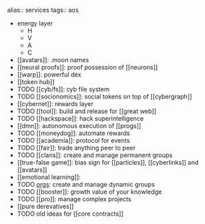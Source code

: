 alias:: services
tags:: aos

- energy layer
	- H
	- V
	- A
	- C
- [[avatars]]: .moon names
- [[neural proofs]]: proof possession of [[neurons]]
- [[warp]]: powerful dex
- [[token hub]]
- TODO [[cyb/fs]]: cyb file system
- TODO [[socionomics]]: social tokens on top of [[cybergraph]]
- [[cybernet]]: rewards layer
- TODO [[tool]]: build and release for [[great web]]
- TODO [[hackspace]]: hack superintelligence
- [[dmn]]: autonomous execution of [[progs]]
- TODO [[moneydog]]: automate rewards
- TODO [[academia]]: protocol for events
- TODO [[fair]]: trade anything peer to peer
- TODO [[clans]]: create and manage permanent groups
- [[true-false game]]: bias sign for [[particles]], [[cyberlinks]] and [[avatars]]
- [[emotional learning]]:
- TODO [orgs](aos/orgs): create and manage dynamic groups
- TODO [[booster]]: growth value of your knowledge
- TODO [[pro]]: manage complex projects
- [[pure derevatives]]
- TODO old ideas for [[core contracts]]